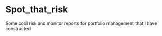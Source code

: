 # Spot_that_risk
Some cool risk and monitor reports for portfolio management that I have constructed
